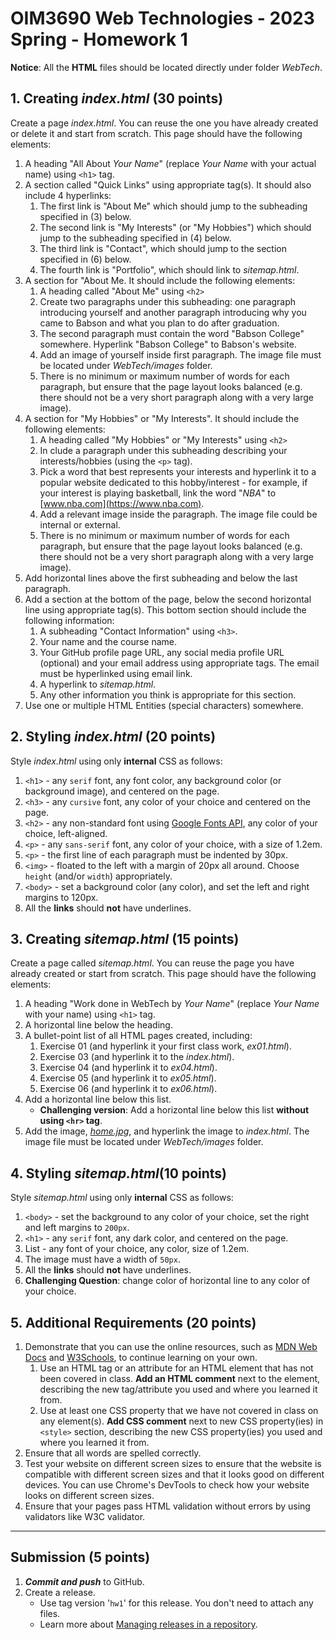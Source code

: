 # OIM3690 Web Technologies - 2023 Spring - Homework 1

**Notice**: All the **HTML** files should be located directly under folder _WebTech_.

## 1. Creating _index.html_ (30 points)

Create a page _index.html_. You can reuse the one you have already created or delete it and start from scratch. This page should have the following elements:

1. A heading "All About _Your Name_" (replace _Your Name_ with your actual name) using `<h1>` tag.
2. A section called "Quick Links" using appropriate tag(s). It should also include 4 hyperlinks:
   1.  The first link is "About Me" which should jump to the subheading specified in (3) below.
   2.  The second link is "My Interests" (or "My Hobbies") which should jump to the subheading specified in (4) below.
   3.  The third link is "Contact", which should jump to the section specified in (6) below.
   4.  The fourth link is "Portfolio", which should link to _sitemap.html_.  
3. A section for "About Me. It should include the following elements:
   1. A heading called "About Me" using `<h2>`
   2. Create two paragraphs under this subheading: one paragraph introducing yourself and another paragraph introducing why you came to Babson and what you plan to do after graduation.
   3. The second paragraph must contain the word "Babson College" somewhere. Hyperlink "Babson College" to Babson's website.
   4. Add an image of yourself inside first paragraph. The image file must be located under *WebTech/images* folder.
   5. There is no minimum or maximum number of words for each paragraph, but ensure that the page layout looks balanced (e.g. there should not be a very short paragraph along with a very large image).
4.  A section for "My Hobbies" or "My Interests". It should include the following elements:
    1.  A heading called "My Hobbies" or "My Interests" using `<h2>`
    2.  In clude a paragraph under this subheading describing your interests/hobbies (using the `<p>` tag). 
    3.  Pick a word that best represents your interests and hyperlink it to a popular website dedicated to this hobby/interest - for example, if your interest is playing basketball, link the word "_NBA_" to [www.nba.com](https://www.nba.com).
    4.  Add a relevant image inside the paragraph. The image file could be internal or external.
    5. There is no minimum or maximum number of words for each paragraph, but ensure that the page layout looks balanced (e.g. there should not be a very short paragraph along with a very large image).
5.  Add horizontal lines above the first subheading and below the last paragraph. 
6.  Add a section at the bottom of the page, below the second horizontal line using appropriate tag(s). This bottom section should include the following information: 
    1.  A subheading "Contact Information" using `<h3>`.
    2.  Your name and the course name.
    3.  Your GitHub profile page URL, any social media profile URL (optional) and your email address using appropriate tags. The email must be hyperlinked using email link.
    4.  A hyperlink to *sitemap.html*.
    5.  Any other information you think is appropriate for this section.
7.  Use one or multiple HTML Entities (special characters) somewhere.

## 2. Styling _index.html_ (20 points)

Style _index.html_ using only **internal** CSS as follows:

1. `<h1>` - any `serif` font, any font color, any background color (or background image), and centered on the page.
2. `<h3>` - any `cursive` font, any color of your choice and centered on the page.
3. `<h2>` - any non-standard font using [Google Fonts API](https://developers.google.com/fonts/docs/getting_started), any color of your choice, left-aligned.
4. `<p>` - any `sans-serif` font, any color of your choice, with a size of 1.2em.
5. `<p>` - the first line of each paragraph must be indented by 30px.
6. `<img>` - floated to the left with a margin of 20px all around. Choose `height` (and/or `width`) appropriately. 
7. `<body>` - set a background color (any color), and set the left and right margins to 120px.
8. All the **links** should **not** have underlines.

## 3. Creating _sitemap.html_ (15 points)

Create a page called _sitemap.html_. You can reuse the page you have already created or start from scratch. This page should have the following elements:

1. A heading "Work done in WebTech by _Your Name_" (replace _Your Name_ with your name) using `<h1>` tag.
2. A horizontal line below the heading.
3. A bullet-point list of all HTML pages created, including:
   1. Exercise 01 (and hyperlink it your first class work, _ex01.html_).
   2. Exercise 03 (and hyperlink it to the _index.html_).
   3. Exercise 04 (and hyperlink it to _ex04.html_).
   4. Exercise 05 (and hyperlink it to _ex05.html_).
   5. Exercise 06 (and hyperlink it to _ex06.html_).
4. Add a horizontal line below this list. 
   - **Challenging version**: Add a horizontal line below this list **without using `<hr>` tag**.
5. Add the image, [_home.jpg_](https://raw.githubusercontent.com/OIM3690/resources/main/templates/images/home.jpg), and hyperlink the image to _index.html_. The image file must be located under _WebTech/images_ folder.


## 4. Styling _sitemap.html_(10 points)

Style _sitemap.html_ using only **internal** CSS as follows:

1. `<body>` - set the background to any color of your choice, set the right and left margins to `200px`.
2. `<h1>` - any `serif` font, any dark color, and centered on the page.
3. List - any font of your choice, any color, size of 1.2em.
4. The image must have a width of `50px`.
5. All the **links** should **not** have underlines.
6. **Challenging Question**: change color of horizontal line to any color of your choice.

## 5. Additional Requirements (20 points)
1. Demonstrate that you can use the online resources, such as 
[MDN Web Docs](https://developer.mozilla.org/en-US/docs/Web/HTML) and [W3Schools](https://www.w3schools.com/), to continue learning on your own.  
   1. Use an HTML tag or an attribute for an HTML element that has not been covered in class. **Add an HTML comment** next to the element, describing the new tag/attribute you used and where you learned it from.
   2. Use at least one CSS property that we have not covered in class on any element(s). **Add CSS comment** next to new CSS property(ies) in `<style>` section, describing the new CSS property(ies) you used and where you learned it from.
2. Ensure that all words are spelled correctly.
3. Test your website on different screen sizes to ensure that the website is compatible with different screen sizes and that it looks good on different devices. You can use Chrome's DevTools to check how your website looks on different screen sizes.
4. Ensure that your pages pass HTML validation without errors by using validators like W3C validator.

---
## Submission (5 points)

1. ***Commit and push*** to GitHub. 
2. Create a release.
   - Use tag version '`hw1`' for this release. You don't need to attach any files. 
   - Learn more about [Managing releases in a repository](https://docs.github.com/en/github/administering-a-repository/releasing-projects-on-github/managing-releases-in-a-repository).
